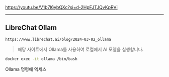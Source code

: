 


https://youtu.be/V1b7l6ybQXc?si=d-2HpFJTJQvKpRVi

---
## LibreChat Ollam
```
https://www.librechat.ai/blog/2024-03-02_ollama
```
> 해당 사이트에서 Ollama를 사용하여 로컬에서 AI 모델을 실행합니다.


```bash
docker exec -it ollama /bin/bash
```
Ollama 명령에 엑세스


